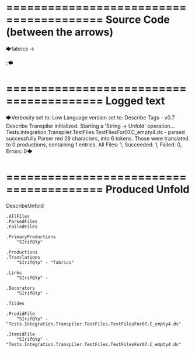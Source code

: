 ========================================
Source Code (between the arrows)
========================================

🡆fabrics
<SIrifQYp>
-> 

;🡄

========================================
Logged text
========================================

🡆Verbosity set to: Low
Language version set to: Describe Tags - v0.7
Describe Transpiler initialized.
Starting a 'String -> Unfold' operation...
Tests.Integration.Transpiler.TestFiles.TestFilesFor07.C_empty4.ds - parsed successfully
Parser red 29 characters, into 6 tokens.
Those were translated to 0 productions, containing 1 entries.
All Files: 1, Succeeded: 1, Failed: 0, Errors: 0🡄

========================================
Produced Unfold
========================================

DescribeUnfold

    .AllFiles
    .ParsedFiles
    .FailedFiles

    .PrimaryProductions
        "SIrifQYp" 

    .Productions
    .Translations
        "SIrifQYp" - "fabrics"

    .Links
        "SIrifQYp" - 

    .Decorators
        "SIrifQYp" - 

    .Tildes

    .ProdidFile
        "SIrifQYp" - "Tests.Integration.Transpiler.TestFiles.TestFilesFor07.C_empty4.ds"

    .ItemidFile
        "SIrifQYp" - "Tests.Integration.Transpiler.TestFiles.TestFilesFor07.C_empty4.ds"

